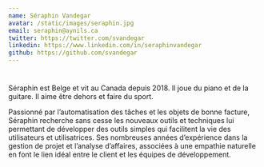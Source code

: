 ```yaml
---
name: Séraphin Vandegar
avatar: /static/images/seraphin.jpg
email: seraphin@aynils.ca
twitter: https://twitter.com/svandegar
linkedin: https://www.linkedin.com/in/seraphinvandegar
github: https://github.com/svandegar
---
```


#

Séraphin est Belge et vit au Canada depuis 2018.
Il joue du piano et de la guitare. Il aime être dehors et faire du sport.

Passionné par l’automatisation des tâches et les objets de bonne facture, Séraphin recherche sans cesse les nouveaux outils et techniques lui permettant de développer des outils simples qui facilitent la vie des utilisateurs et utilisatrices. Ses nombreuses années d’expérience dans la gestion de projet et l’analyse d’affaires, associées à une empathie naturelle en font le lien idéal entre le client et les équipes de développement.
